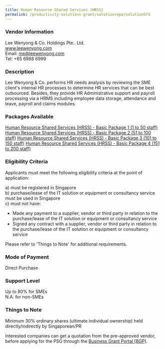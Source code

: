 ```yaml
---
title: Human Resource Shared Services (HRSS)
permalink: /productivity-solutions-grant/solutionrepo/solution574
---
```


### Vendor Information
Lee Wenyong & Co. Holdings Pte.. Ltd.<br>www.leewenyong.com<br>Email: me@leewenyong.com<br>Tel: +65 6988 6999

### Description

Lee Wenyong & Co. performs HR needs analysis by reviewing the SME client's internal HR processes to determine HR services that can be best outsourced. Besides, they provide HR Administrative support and payroll processing via a HRMS including employee data storage, attendance and leave, payroll and claims modules.





### Packages Available

<a href='https://www.gobusiness.gov.sg/images/psg/Lee_Wenyong_Annex_3_Part_1.pdf' target='_blank'>Human Resource Shared Services (HRSS) - Basic Package 1 (1 to 50 staff)</a>
<a href='https://www.gobusiness.gov.sg/images/psg/Lee_Wenyong_Annex_3_Part_2.pdf' target='_blank'>Human Resource Shared Services (HRSS) - Basic Package 2 (51 to 100 staff)</a>
<a href='https://www.gobusiness.gov.sg/images/psg/Lee_Wenyong_Annex_3_Part_3.pdf' target='_blank'>Human Resource Shared Services (HRSS) - Basic Package 3 (101 to 150 staff)</a>
<a href='https://www.gobusiness.gov.sg/images/psg/Lee_Wenyong_Annex_3_Part_4.pdf' target='_blank'>Human Resource Shared Services (HRSS) - Basic Package 4 (151 to 200 staff)</a>

### Eligibility Criteria

Applicants must meet the following eligibility criteria at the point of application:

a) must be registered in Singapore <br>
b) purchase/lease of the IT solution or equipment or consultancy service must be used in Singapore <br>
c) must not have:
- Made any payment to a supplier, vendor or third party in relation to the purchase/lease of the IT solution or equipment or consultancy service
- Signed any contract with a supplier, vendor or third party in relation to the purchase/lease of the IT solution or equipment or consultancy service

Please refer to 'Things to Note' for additional requirements.

### Mode of Payment
Direct Purchase

### Support Level
Up to 80% for SMEs <br>
N.A. for non-SMEs

### Things to Note
Minimum 30% ordinary shares (ultimate individual ownership) held directly/indirectly by Singaporean/PR

Interested companies can get a quotation from the pre-approved vendor, before applying for the PSG through the <a target='_blank' href='https://www.businessgrants.gov.sg/'>Business Grant Portal (BGP)</a>.
